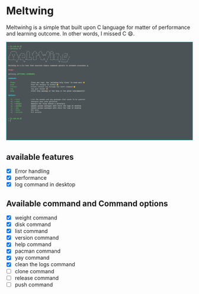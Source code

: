 # Meltwing

Meltwinhg is a simple that built upon C language for matter of performance and
learning outcome. In other words, I missed C :smile:.

![CLI](./img/CLI.png)

## available features

- [x] Error handling
- [x] performance
- [x] log command in desktop

## Available command and Command options

- [x] weight command
- [x] disk command
- [x] list command
- [x] version command
- [x] help command
- [x] pacman command
- [x] yay command
- [x] clean the logs command 
- [ ] clone command
- [ ] release command
- [ ] push command
